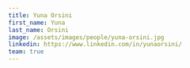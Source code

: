 ```yaml
---
title: Yuna Orsini
first_name: Yuna
last_name: Orsini
image: /assets/images/people/yuna-orsini.jpg
linkedin: https://www.linkedin.com/in/yunaorsini/
team: true
---
```

